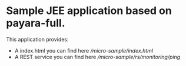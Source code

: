 # Sample JEE application based on payara-full. 
This application provides:
* A index.html you can find here */micro-sample/index.html*
* A REST service you can find here */micro-sample/rs/monitoring/ping*

